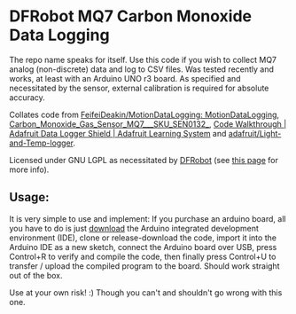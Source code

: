 # DFRobot MQ7 Carbon Monoxide Data Logging
The repo name speaks for itself.  Use this code if you wish to collect MQ7 analog (non-discrete) data and log to CSV files.  Was tested recently and works, at least with an Arduino UNO r3 board.  As specified and necessitated by the sensor, external calibration is required for absolute accuracy.

Collates code from [FeifeiDeakin/MotionDataLogging: MotionDataLogging](https://github.com/FeifeiDeakin/MotionDataLogging), [Carbon_Monoxide_Gas_Sensor_MQ7___SKU_SEN0132_](https://wiki.dfrobot.com/Carbon_Monoxide_Gas_Sensor_MQ7___SKU_SEN0132_), [Code Walkthrough | Adafruit Data Logger Shield | Adafruit Learning System](https://learn.adafruit.com/adafruit-data-logger-shield/using-the-real-time-clock-3) and [adafruit/Light-and-Temp-logger](https://github.com/adafruit/Light-and-Temp-logger).

Licensed under GNU LGPL as necessitated by [DFRobot](https://www.dfrobot.com/) (see [this page](https://www.gnu.org/licenses/) for more info).

## Usage:
It is very simple to use and implement: If you purchase an arduino board, all you have to do is just [download](https://www.arduino.cc/en/main/software) the Arduino integrated development environment (IDE), clone or release-download the code, import it into the Arduino IDE as a new sketch, connect the Arduino board over USB, press Control+R to verify and compile the code, then finally press Control+U to transfer / upload the compiled program to the board.  Should work straight out of the box.

Use at your own risk! :) Though you can't and shouldn't go wrong with this one.